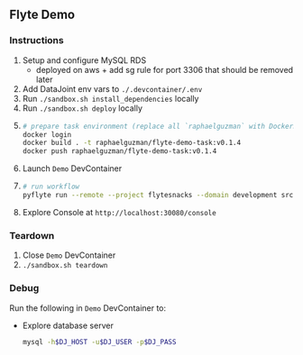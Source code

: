 ## Flyte Demo

### Instructions

1. Setup and configure MySQL RDS
   - deployed on aws + add sg rule for port 3306 that should be removed later
1. Add DataJoint env vars to `./.devcontainer/.env`
1. Run `./sandbox.sh install_dependencies` locally
1. Run `./sandbox.sh deploy` locally
1. ```bash
   # prepare task environment (replace all `raphaelguzman` with DockerHub user)
   docker login
   docker build . -t raphaelguzman/flyte-demo-task:v0.1.4
   docker push raphaelguzman/flyte-demo-task:v0.1.4
   ```
1. Launch `Demo` DevContainer
1. ```bash
   # run workflow
   pyflyte run --remote --project flytesnacks --domain development src/workflow_v4.py flow1 --session_rows '[{"session_id": 0}]' --parameter_rows '[{"param_id": 0, "param_a": 5, "param_b": 8}]'
   ```
1. Explore Console at `http://localhost:30080/console`

### Teardown

1. Close `Demo` DevContainer
1. `./sandbox.sh teardown`

### Debug

Run the following in `Demo` DevContainer to:

- Explore database server
  ```bash
  mysql -h$DJ_HOST -u$DJ_USER -p$DJ_PASS
  ```

